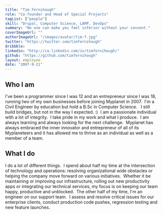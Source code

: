 ```yaml
---
title: "Tim Fernihough"
role: "Co-founder and Head of Special Projects"
tagList: ["people"]
skill: "Drupal, Computer Science, LAMP, DevOps"
summary: "No one can make you feel inferior without your consent."
coverImageUrl: ""
authorImageUrl: "/images/avatar/tim-f.jpg"
twitter: "https://twitter.com/timfernihough"
dribbble:
linkedin: "http://ca.linkedin.com/in/timfernihough/"
github: "https://github.com/timfernihough"
layout: employee
date: "2007-9-21"
---
```


## Who I am

I've been a programmer since I was 12 and an entrepreneur since I was 18, running two of my own businesses before joining Myplanet in 2007.  I'm a Civil Engineer by education but hold a B.Sc in Computer Science.   I still build bridges, but not in the way I expected. :)  I am a passionate individual with a lot of integrity.  I take pride in my work and what I produce.  I am always learning and always looking for the next challenge.  Myplanet has always embraced the inner innovator and entrepreneur of all of its Myplaneteers and it has allowed me to thrive as an individual as well as a member of a team.

## What I do

I do a lot of different things.  I spend about half my time at the intersection of technology and operations: resolving organizational wide obstacles or helping the company move forward on various initiatives.  Whether it be maintaining or improving our infrastructure, rolling out new productivity apps or integrating our technical services, my focus is on keeping our team happy, productive and unblocked.  The other half of my time, I'm an engineer on our support team.  I assess and resolve critical issues for our enterprise clients, conduct production code pushes, regression testing and new feature launches.
